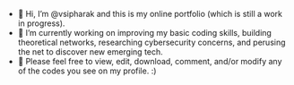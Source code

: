 - 👋 Hi, I’m @vsipharak and this is my online portfolio (which is still a work in progress).
- 👀 I’m currently working on improving my basic coding skills, building theoretical networks, researching cybersecurity concerns, and perusing the net to discover new emerging tech.
- 🌱 Please feel free to view, edit, download, comment, and/or modify any of the codes you see on my profile. :)

<!---
vsipharak/vsipharak is a ✨ special ✨ repository because its `README.md` (this file) appears on your GitHub profile.
You can click the Preview link to take a look at your changes.
--->
